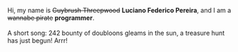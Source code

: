 Hi, my name is ~~Guybrush Threepwood~~ **Luciano Federico Pereira**, and I am a ~~wannabe pirate~~ **programmer**.<br><br>A short song: 242 bounty of doubloons gleams in the sun, a treasure hunt has just begun! Arrr!
